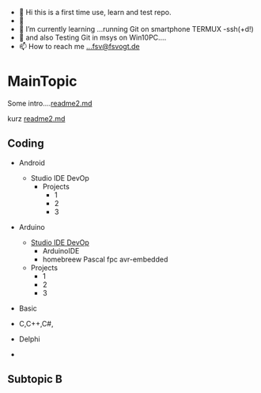 - 👋 Hi this is a first time use, learn and test repo.
- 👀 
- 🌱 I’m currently learning ...running Git on smartphone TERMUX -ssh(+d!) 
- 💞️ and also Testing Git in msys on Win10PC....
- 📫 How to reach me ...fsv@fsvogt.de

 
MainTopic
=========

Some intro....[readme2.md](https://github.com/fsvogt/fsvogt/blob/cdd7f6e037dd0c7fca72a84c41db00773f058947/readme2.md)

kurz [readme2.md](readme2.md)



  Coding 
  -----------
  
   * Android
     * Studio IDE DevOp
       * Projects
         *  1
         *  2
         *  3
   * Arduino
       * [Studio IDE DevOp](http://www.fsvogt.de/projects.html)
         * ArduinoIDE
         * homebreew Pascal fpc avr-embedded 
       * Projects
         *  1
         *  2
         *  3

   * Basic
   * C,C++,C#,
   * Delphi
   * 

  Subtopic B
  ----------
  

<!---
fsvogt/fsvogt is a ✨ special ✨ repository because its `README.md` (this file) appears on your GitHub profile.
You can click the Preview link to take a look at your changes.
--->
